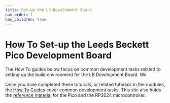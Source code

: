 ```yaml
---
title: Set-Up the LB Development Board
nav_order: 1
has_children: true
---
```


# How To Set-up the Leeds Beckett Pico Development Board

The How To guides below focus on common development tasks related to setting up the build environment for the LB Development Board. We 

Once you have completed these tutorials, or related tutorials in the modules, the [How To Guides](/howto/pico/vs_code_python.html) cover common development tasks. This site also holds the [reference material](/reference/datasheets/pico.html) for the Pico and the RP2024 microcontroller.